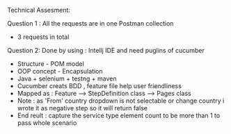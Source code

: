 Technical Assesment:

Question 1 : 
All the requests are in one Postman collection 
- 3 requests in total

Question 2:
Done by using : Intellj IDE and need puglins of cucumber
- Structure - POM model
- OOP concept - Encapsulation
- Java + selenium + testng + maven 
- Cucumber creats BDD , feature file help user friendliness
- Mapped as : Feature  --> StepDefinition class --> Pages class
- Note : as 'From' country dropdown is not selectable or change country i wrote it as negative step so it will return false
- End reult : capture the service type element count to be more than 1 to pass whole scenario
